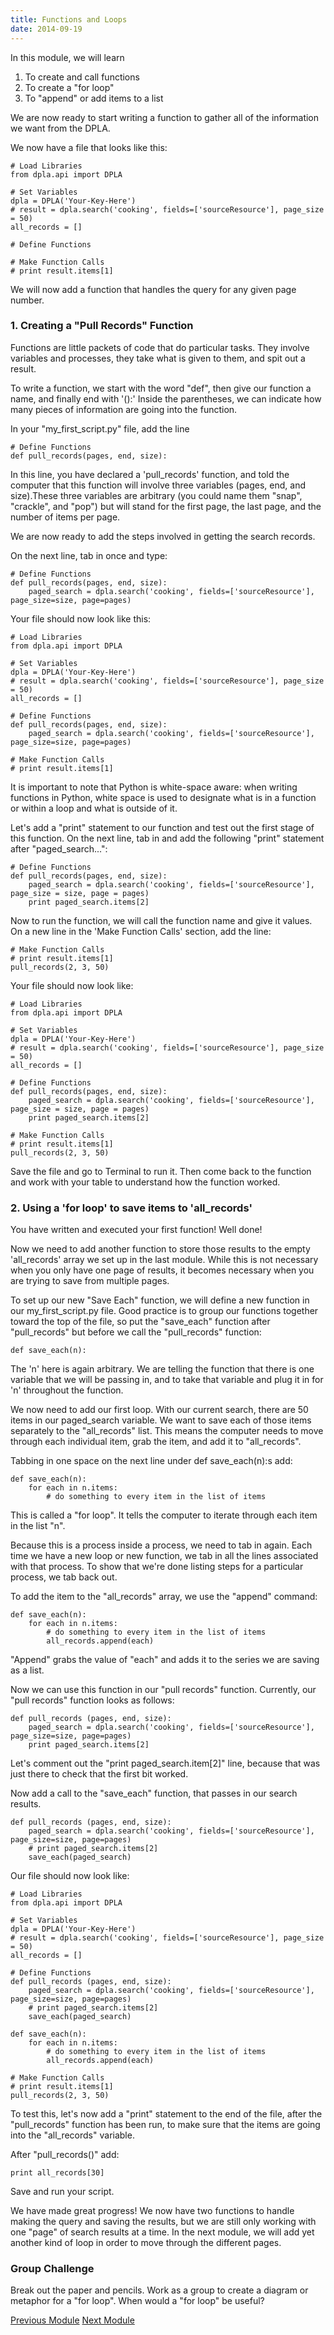 ```yaml
---
title: Functions and Loops
date: 2014-09-19
---
```


In this module, we will learn

1. To create and call functions
2. To create a "for loop"
3. To "append" or add items to a list

We are now ready to start writing a function to gather all of the information we want from the DPLA.

We now have a file that looks like this:
	
	# Load Libraries
	from dpla.api import DPLA

	# Set Variables
	dpla = DPLA('Your-Key-Here')
	# result = dpla.search('cooking', fields=['sourceResource'], page_size = 50)
	all_records = []

	# Define Functions

	# Make Function Calls
	# print result.items[1]
	
We will now add a function that handles the query for any given page number.

### 1. Creating a "Pull Records" Function

Functions are little packets of code that do particular tasks. They involve variables and processes, they take what is given to them, and spit out a result. 

To write a function, we start with the word "def", then give our function a name, and finally end with '():' Inside the parentheses, we can indicate how many pieces of information are going into the function.

In your "my_first_script.py" file, add the line

	# Define Functions
	def pull_records(pages, end, size):

In this line, you have declared a 'pull_records' function, and told the computer that this function will involve three variables (pages, end, and size).These three variables are arbitrary (you could name them "snap", "crackle", and "pop") but will stand for the first page, the last page, and the number of items per page. 

We are now ready to add the steps involved in getting the search records. 

On the next line, tab in once and type:
	
	# Define Functions
	def pull_records(pages, end, size):
		paged_search = dpla.search('cooking', fields=['sourceResource'], page_size=size, page=pages)

Your file should now look like this:

	# Load Libraries
	from dpla.api import DPLA

	# Set Variables
	dpla = DPLA('Your-Key-Here')
	# result = dpla.search('cooking', fields=['sourceResource'], page_size = 50)
	all_records = []

	# Define Functions
	def pull_records(pages, end, size):
		paged_search = dpla.search('cooking', fields=['sourceResource'], page_size=size, page=pages)

	# Make Function Calls
	# print result.items[1]

It is important to note that Python is white-space aware: when writing functions in Python, white space is used to designate what is in a function or within a loop and what is outside of it.

Let's add a "print" statement to our function and test out the first stage of this function. On the next line, tab in and add the following "print" statement after "paged_search...":

	# Define Functions
	def pull_records(pages, end, size):
		paged_search = dpla.search('cooking', fields=['sourceResource'], page_size = size, page = pages)
		print paged_search.items[2]

Now to run the function, we will call the function name and give it values. On a new line in the 'Make Function Calls' section, add the line:

	# Make Function Calls
	# print result.items[1]
	pull_records(2, 3, 50)
	
Your file should now look like:

	# Load Libraries
	from dpla.api import DPLA

	# Set Variables
	dpla = DPLA('Your-Key-Here')
	# result = dpla.search('cooking', fields=['sourceResource'], page_size = 50)
	all_records = []

	# Define Functions
	def pull_records(pages, end, size):
		paged_search = dpla.search('cooking', fields=['sourceResource'], page_size = size, page = pages)
		print paged_search.items[2]

	# Make Function Calls
	# print result.items[1]
	pull_records(2, 3, 50)

Save the file and go to Terminal to run it. Then come back to the function and work with your table to understand how the function worked.

### 2. Using a 'for loop' to save items to 'all_records'

You have written and executed your first function! Well done!

Now we need to add another function to store those results to the empty 'all_records' array we set up in the last module. While this is not necessary when you only have one page of results, it becomes necessary when you are trying to save from multiple pages.

To set up our new "Save Each" function, we will define a new function in our my_first_script.py file. Good practice is to group our functions together toward the top of the file, so put the "save_each" function after "pull_records" but before we call the "pull_records" function:

	def save_each(n):

The 'n' here is again arbitrary. We are telling the function that there is one variable that we will be passing in, and to take that variable and plug it in for 'n' throughout the function.

We now need to add our first loop. With our current search, there are 50 items in our paged_search variable. We want to save each of those items separately to the "all_records" list. This means the computer needs to move through each individual item, grab the item, and add it to "all_records". 

Tabbing in one space on the next line under <span class="command">def save_each(n):</span>s add:

	def save_each(n):
		for each in n.items:
			# do something to every item in the list of items

This is called a "for loop". It tells the computer to iterate through each item in the list "n". 

Because this is a process inside a process, we need to tab in again. Each time we have a new loop or new function, we tab in all the lines associated with that process. To show that we're done listing steps for a particular process, we tab back out.

To add the item to the "all_records" array, we use the "append" command:

	def save_each(n):
		for each in n.items:
			# do something to every item in the list of items
			all_records.append(each)

"Append" grabs the value of "each" and adds it to the series we are saving as a list.

Now we can use this function in our "pull records" function. Currently, our "pull records" function looks as follows:

	def pull_records (pages, end, size):
		paged_search = dpla.search('cooking', fields=['sourceResource'],  page_size=size, page=pages)
		print paged_search.items[2]

Let's comment out the "print paged_search.item[2]" line, because that was just there to check that the first bit worked. 

Now add a call to the "save_each" function, that passes in our search results. 

	def pull_records (pages, end, size):
		paged_search = dpla.search('cooking', fields=['sourceResource'],  page_size=size, page=pages)
		# print paged_search.items[2]	
		save_each(paged_search)

Our file should now look like:

	# Load Libraries
	from dpla.api import DPLA

	# Set Variables
	dpla = DPLA('Your-Key-Here')
	# result = dpla.search('cooking', fields=['sourceResource'], page_size = 50)
	all_records = []

	# Define Functions
	def pull_records (pages, end, size):
		paged_search = dpla.search('cooking', fields=['sourceResource'],  page_size=size, page=pages)
		# print paged_search.items[2]	
		save_each(paged_search)

	def save_each(n):
		for each in n.items:
			# do something to every item in the list of items
			all_records.append(each)

	# Make Function Calls
	# print result.items[1]
	pull_records(2, 3, 50)

To test this, let's now add a "print" statement to the end of the file, after the "pull_records" function has been run, to make sure that the items are going into the "all_records" variable.

After "pull_records()" add:

	print all_records[30]

Save and run your script.

We have made great progress! We now have two functions to handle making the query and saving the results, but we are still only working with one "page" of search results at a time. In the next module, we will add yet another kind of loop in order to move through the different pages.

### Group Challenge

Break out the paper and pencils. Work as a group to create a diagram or metaphor for a "for loop". When would a "for loop" be useful?  

<span class="left">[Previous Module](module06.html)</span>
<span class="right">[Next Module](module08.html)</span>
